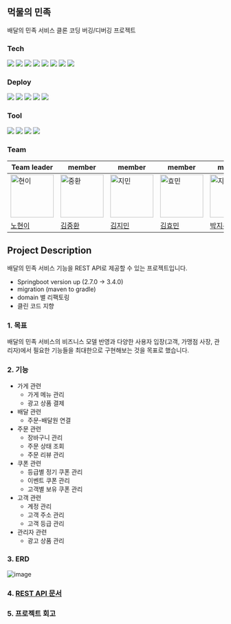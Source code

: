 ## 먹물의 민족
배달의 민족 서비스 클론 코딩 버깅/디버깅 프로젝트

### Tech
<img src="https://img.shields.io/badge/Java-FC4C02?style=flat-square&logo=Java&logoColor=white"/> <img src="https://img.shields.io/badge/Spring boot-6DB33F?style=flat-square&logo=Spring boot&logoColor=white"/> <img src="https://img.shields.io/badge/gradle-02303A?style=flat-square&logo=ApacheMaven&logoColor=white"/> <img src="https://img.shields.io/badge/Spring Data JPA-0078D4?style=flat-square&logo=Spring Data JPA&logoColor=white"/> <img src="https://img.shields.io/badge/Mapstruct-C70D2C?style=flat-square&logo=mapstruct&logoColor=white"/> <img src="https://img.shields.io/badge/MySQL-2AB1AC?style=flat-square&logo=MySQL&logoColor=white"/> <img src="https://img.shields.io/badge/Amazon RDS-527FFF?style=flat-square&logo=amazon aws&logoColor=yellow"/> <img src="https://img.shields.io/badge/Junit-25A162?style=flat-square&logo=Junit5&logoColor=white"/>   

### Deploy
<img src="https://img.shields.io/badge/Github Actions-2088FF?style=flat-square&logo=github&logoColor=black"/> <img src="https://img.shields.io/badge/Amazon EC2-FF9900?style=flat-square&logo=amazonec2&logoColor=black"/> <img src="https://img.shields.io/badge/Amazon CodeDeploy-EF2D5E?style=flat-square&logo=amazonaws&logoColor=black"/> <img src="https://img.shields.io/badge/Amazon CodePipeline-4A154B?style=flat-square&logo=amazon aws&logoColor=yellow"/> <img src="https://img.shields.io/badge/Amazon S3-E34F26?style=flat-square&logo=Amazon S3&logoColor=white"/> 

### Tool
<img src="https://img.shields.io/badge/IntelliJ IDEA-8A3391?style=flat-square&logo=IntelliJ IDEA&logoColor=black"/> <img src="https://img.shields.io/badge/Notion-FFFFFF?style=flat-square&logo=Notion&logoColor=black"/> <img src="https://img.shields.io/badge/Github-000000?style=flat-square&logo=Github&logoColor=white"/> <img src="https://img.shields.io/badge/Slack-4A154B?style=flat-square&logo=Slack&logoColor=white"/> 


### Team
|Team leader|member|member|member|member|member|
|--|--|--|--|--|--|
|<img width="100" alt="현이" src="https://github.com/user-attachments/assets/bdf2b57e-6a61-49da-a61f-6e6d77bf4dd8" />|<img width="100" alt="중환" src="https://github.com/user-attachments/assets/19b464b0-e3d8-42fe-b2c9-236fa8b73fb6" />|<img width="100" alt="지민" src="https://github.com/user-attachments/assets/9fe4be4d-28f4-40ce-a225-af9113459ae4" />|<img width="100" alt="효민" src="https://github.com/user-attachments/assets/23165382-a736-4b75-9a4e-2367adc996df" />|<img width="100" alt="지은" src="https://github.com/user-attachments/assets/d49bc088-32b1-4c5a-8313-18fd12a75e15" />|<img width="100" alt="중환" src="https://github.com/user-attachments/assets/d1095f54-0e29-428e-a73a-ee819a283ed0" />|
|[노현이](https://github.com/Hyunoi)|[김중환](https://github.com/kimjunghwannn)|[김지민](https://github.com/ijnim1121)|[김효민](https://github.com/Hm-source)|[박지은](https://github.com/JinjinBread)|[순진호](https://github.com/jinhosoon)|

## Project Description
 배달의 민족 서비스 기능을 REST API로 제공할 수 있는 프로젝트입니다.
 - Springboot version up (2.7.0 -> 3.4.0)
 - migration (maven to gradle)
 - domain 별 리팩토링
 - 클린 코드 지향


### 1. 목표
배달의 민족 서비스의 비즈니스 모델 반영과 다양한 사용자 입장(고객, 가맹점 사장, 관리자)에서 필요한 기능들을 최대한으로 구현해보는 것을 목표로 했습니다.

### 2. 기능
- 가게 관련
  - 가게 메뉴 관리
  - 광고 상품 결제
- 배달 관련
  - 주문-배달원 연결
- 주문 관련
    - 장바구니 관리
    - 주문 상태 조회
    - 주문 리뷰 관리
- 쿠폰 관련
  - 등급별 정기 쿠폰 관리
  - 이벤트 쿠폰 관리
  - 고객별 보유 쿠폰 관리
- 고객 관련
  - 계정 관리
  - 고객 주소 관리
  - 고객 등급 관리
- 관리자 관련
  - 광고 상품 관리

### 3. ERD

![image](https://github.com/user-attachments/assets/b83d16e3-63e6-4ff9-9852-a0a0755116a6)


### 4. [REST API 문서](https://prgrms-be-devcourse.github.io/BE-02-Woowa/)

### 5. 프로젝트 회고

